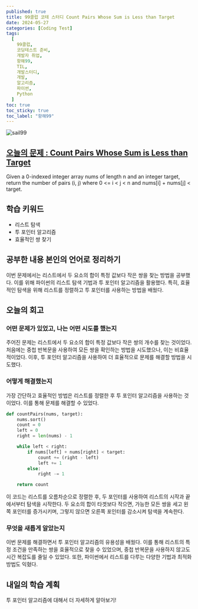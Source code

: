 ```yaml
---
published: true
title: 99클럽 코테 스터디 Count Pairs Whose Sum is Less than Target
date: 2024-05-27
categories: [Coding Test]
tags:
  [
    99클럽,
    코딩테스트 준비,
    개발자 취업,
    항해99,
    TIL,
    개발스터디,
    개발,
    알고리즘,
    파이썬,
    Python
  ]
toc: true
toc_sticky: true
toc_label: "항해99"
---
```


<img alt='sail99' src="https://github.com/dev-woody/dev-woody.github.io/assets/87690037/9acd8a60-ff3e-48fb-a317-38c699c8bf0e">

## [오늘의 문제 : Count Pairs Whose Sum is Less than Target](https://leetcode.com/problems/count-pairs-whose-sum-is-less-than-target/description/)

Given a 0-indexed integer array nums of length n and an integer target, return the number of pairs (i, j) where 0 <= i < j < n and nums[i] + nums[j] < target.

## 학습 키워드

- 리스트 탐색
- 투 포인터 알고리즘
- 효율적인 쌍 찾기

## 공부한 내용 본인의 언어로 정리하기

이번 문제에서는 리스트에서 두 요소의 합이 특정 값보다 작은 쌍을 찾는 방법을 공부했다. 이를 위해 파이썬의 리스트 탐색 기법과 투 포인터 알고리즘을 활용했다. 특히, 효율적인 탐색을 위해 리스트를 정렬하고 투 포인터를 사용하는 방법을 배웠다.

## 오늘의 회고

### 어떤 문제가 있었고, 나는 어떤 시도를 했는지

주어진 문제는 리스트에서 두 요소의 합이 특정 값보다 작은 쌍의 개수를 찾는 것이었다. 처음에는 중첩 반복문을 사용하여 모든 쌍을 확인하는 방법을 시도했으나, 이는 비효율적이었다. 이후, 투 포인터 알고리즘을 사용하여 더 효율적으로 문제를 해결할 방법을 시도했다.

### 어떻게 해결했는지

가장 간단하고 효율적인 방법은 리스트를 정렬한 후 투 포인터 알고리즘을 사용하는 것이었다. 이를 통해 문제를 해결할 수 있었다.

```python
def countPairs(nums, target):
    nums.sort()
    count = 0
    left = 0
    right = len(nums) - 1

    while left < right:
        if nums[left] + nums[right] < target:
            count += (right - left)
            left += 1
        else:
            right -= 1

    return count
```

이 코드는 리스트를 오름차순으로 정렬한 후, 두 포인터를 사용하여 리스트의 시작과 끝에서부터 탐색을 시작한다. 두 요소의 합이 타겟보다 작으면, 가능한 모든 쌍을 세고 왼쪽 포인터를 증가시키며, 그렇지 않으면 오른쪽 포인터를 감소시켜 탐색을 계속한다.

### 무엇을 새롭게 알았는지

이번 문제를 해결하면서 투 포인터 알고리즘의 유용성을 배웠다. 이를 통해 리스트의 특정 조건을 만족하는 쌍을 효율적으로 찾을 수 있었으며, 중첩 반복문을 사용하지 않고도 시간 복잡도를 줄일 수 있었다. 또한, 파이썬에서 리스트를 다루는 다양한 기법과 최적화 방법도 익혔다.

## 내일의 학습 계획

투 포인터 알고리즘에 대해서 더 자세하게 알아보기!
